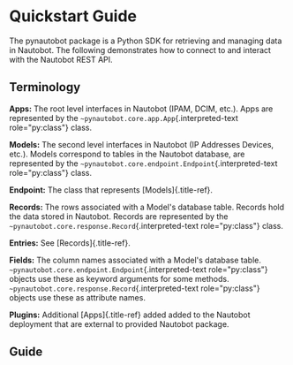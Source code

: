 # Quickstart Guide

The pynautobot package is a Python SDK for retrieving and managing data
in Nautobot. The following demonstrates how to connect to and interact
with the Nautobot REST API.

## Terminology

**Apps:** The root level interfaces in Nautobot (IPAM, DCIM, etc.). Apps
are represented by the `~pynautobot.core.app.App`{.interpreted-text
role="py:class"} class.

**Models:** The second level interfaces in Nautobot (IP Addresses
Devices, etc.). Models correspond to tables in the Nautobot database,
are represented by the
`~pynautobot.core.endpoint.Endpoint`{.interpreted-text role="py:class"}
class.

**Endpoint:** The class that represents [Models]{.title-ref}.

**Records:** The rows associated with a Model\'s database table. Records
hold the data stored in Nautobot. Records are represented by the
`~pynautobot.core.response.Record`{.interpreted-text role="py:class"}
class.

**Entries:** See [Records]{.title-ref}.

**Fields:** The column names associated with a Model\'s database table.
`~pynautobot.core.endpoint.Endpoint`{.interpreted-text role="py:class"}
objects use these as keyword arguments for some methods.
`~pynautobot.core.response.Record`{.interpreted-text role="py:class"}
objects use these as attribute names.

**Plugins:** Additional [Apps]{.title-ref} added added to the Nautobot
deployment that are external to provided Nautobot package.

## Guide

